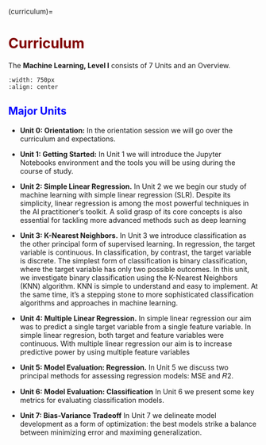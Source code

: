 (curriculum)=
# <font color="maroon">Curriculum</font>


The **Machine Learning, Level I** consists of 7 Units and an Overview.

```{image} /images/mlunits.png
:width: 750px
:align: center
```

## <font color="blue">Major Units</font>


- **Unit 0: Orientation:** In the orientation session we will go over the curriculum and expectations. 


<p>


- **Unit 1: Getting Started:** In Unit 1 we will introduce the Jupyter Notebooks environment and the tools you will be using during the course of study. 


<p>


- **Unit 2: Simple Linear Regression.** In Unit 2 we we begin our study of machine learning with simple linear regression (SLR). Despite its simplicity, linear regression is among the most powerful techniques in the AI practitioner’s toolkit. A solid grasp of its core concepts is also essential for tackling more advanced methods such as deep learning


<p>



- **Unit 3: K-Nearest Neighbors.** In Unit 3 we introduce classification as the other principal form of supervised learning. In regression, the target variable is continuous. In classification, by contrast, the target variable is discrete. The simplest form of classification is binary classification, where the target variable has only two possible outcomes.  In this unit, we investigate binary classification using the K-Nearest Neighbors (KNN) algorithm. KNN is simple to understand and easy to implement. At the same time, it’s a stepping stone to more sophisticated classification algorithms and approaches in machine learning.

<p>


- **Unit 4: Multiple Linear Regression.** In simple linear regression our aim was to predict a single target variable from a single feature variable. In simple linear regresion, both target and feature variables were continuous. With multiple linear regression our aim is to increase predictive power by using multiple feature variables


<p>


- **Unit 5: Model Evaluation: Regression.** In Unit 5 we discuss two principal methods for assessing regression models: MSE and 𝑅2. 


<p>


- **Unit 6: Model Evaluation: Classification** In Unit 6 we present some key metrics for evaluating classification models.


<p>


- **Unit 7: Bias-Variance Tradeoff** In Unit 7 we delineate model development as a form of optimization: the best models strike a balance between minimizing error and maximing generalization.

